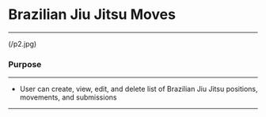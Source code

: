 # **Brazilian Jiu Jitsu Moves**

---
(/p2.jpg)

### Purpose
---
- User can create, view, edit, and delete list of Brazilian Jiu Jitsu positions, movements, and submissions

---


